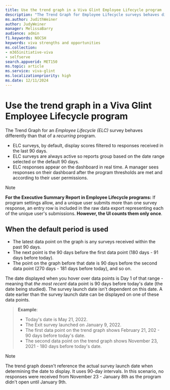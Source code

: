 ```yaml
---
title: Use the trend graph in a Viva Glint Employee Lifecycle program
description: "The Trend Graph for Employee Lifecycle surveys behaves differently than that of recurring survey programs."
ms.author: JudithWeiner
author: JudyWeiner
manager: MelissaBarry
audience: admin
f1.keywords: NOCSH
keywords: viva strengths and opportunities
ms.collection:  
- m365initiative-viva
- selfserve 
search.appverid: MET150 
ms.topic: article
ms.service: viva-glint
ms.localizationpriority: high
ms.date: 12/11/2024
---
```


# Use the trend graph in a Viva Glint Employee Lifecycle program

The Trend Graph for an *Employee Lifecycle (ELC)* survey behaves differently than that of a *recurring* program. 

- ELC surveys, by default, display scores filtered to responses received in the last 90 days. 
- ELC surveys are always active so reports group based on the date range selected or the default 90 days.  
- ELC responses appear on the dashboard in real time. A manager sees responses on their dashboard after the program thresholds are met and according to their user permissions.

> [!NOTE]
> **For the Executive Summary Report in Employee Lifecycle programs:** If program settings allow, and a unique user submits more than one survey response, an entry row is included in the raw data export representing each of the unique user's submissions. **However, the UI counts them only once**.

## When the default period is used 

- The latest data point on the graph is any surveys received within the past 90 days. 
- The next point is the 90 days before the first data point (180 days - 91 days before today). 
- The point on the graph before that date is 90 days before the second data point (270 days - 181 days before today), and so on.  

The date displayed when you hover over data points is Day 1 of that range - meaning that *the most recent* data point is 90 days before today's date (the date being studied). The survey launch date isn't dependent on this date. A date earlier than the survey launch date can be displayed on one of these data points. 

  >**Example**: 
   > - Today's date is May 21, 2022. 
   > - The Exit survey launched on January 9, 2022. 
   > - The first data point on the trend graph shows February 21, 202 - 90 days before today's date. 
   > - The second data point on the trend graph shows November 23, 2021 - 180 days before today's date.   

>[!NOTE]
 The trend graph doesn't reference the actual survey launch date when determining the date to display. It uses 90-day intervals. In this scenario, no responses were received from November 23 - January 8th as the program didn't open until January 9th.
